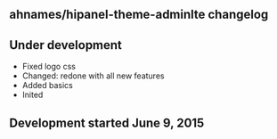 ahnames/hipanel-theme-adminlte changelog
----------------------------------------

## Under development

- Fixed logo css
- Changed: redone with all new features
- Added basics
- Inited

## Development started June 9, 2015

